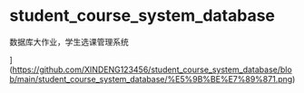 # student_course_system_database
数据库大作业，学生选课管理系统

[](https://github.com/XINDENG123456/student_course_system_database/blob/main/student_course_system_database/%E5%9B%BE%E7%89%871.png)](https://github.com/XINDENG123456/student_course_system_database/blob/main/student_course_system_database/%E5%9B%BE%E7%89%871.png)
